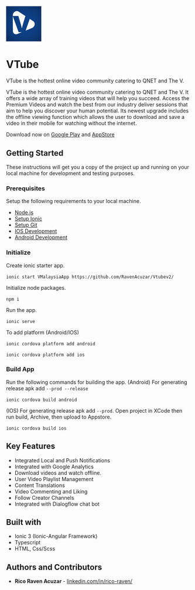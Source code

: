 # ![App Icon](https://github.com/RavenAcuzar/Vtubev2/blob/master/resources/android/icon/drawable-xhdpi-icon.png) 
# VTube

VTube is the hottest online video community catering to QNET and The V.

VTube is the hottest online video community catering to QNET and The V. It offers a wide array of training videos that will help you succeed. Access the Premium Videos and watch the best from our industry deliver sessions that aim to help you discover your human potential. Its newest upgrade includes the offline viewing function which allows the user to download and save a video in their mobile for watching without the internet.

Download now on [Google Play](https://play.google.com/store/apps/details?id=net.thev.vtube14284) and [AppStore](https://apps.apple.com/ph/app/vtube/id1098484090)

## Getting Started

These instructions will get you a copy of the project up and running on your local machine for development and testing purposes.

### Prerequisites

Setup the following requirements to your local machine.

- [Node.js](https://nodejs.org/en/)
- [Setup Ionic](https://ionicframework.com/docs/intro/cli)
- [Setup Git](https://docs.github.com/en/get-started/quickstart/set-up-git)
- [IOS Development](https://ionicframework.com/docs/developing/ios)
- [Android Development](https://ionicframework.com/docs/developing/android)

### Initialize

Create ionic starter app.
```
ionic start VMalaysiaApp https://github.com/RavenAcuzar/Vtubev2/
```
Initialize node packages.
```
npm i
```
Run the app.
```
ionic serve
```
To add platform (Android/IOS)
```
ionic cordova platform add android
```
```
ionic cordova platform add ios
```

### Build App

Run the following commands for building the app.
(Android) For generating release apk add `--prod --release`
```
ionic cordova build android
```
(IOS) For generating release apk add `--prod`. Open project in XCode then run build, Archive, then upload to Appstore.
```
ionic cordova build ios
```

## Key Features
- Integrated Local and Push Notifications
- Integrated with Google Analytics
- Download videos and watch offline.
- User Video Playlist Management
- Content Translations
- Video Commenting and Liking 
- Follow Creator Channels
- Integrated with Dialogflow chat bot

## Built with

* Ionic 3 (Ionic-Angular Framework)
* Typescript
* HTML, Css/Scss

## Authors and Contributors

* **Rico Raven Acuzar** - [linkedin.com/in/rico-raven/](https://www.linkedin.com/in/rico-raven/)
